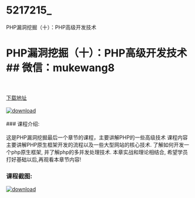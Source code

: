 # 5217215_
PHP漏洞挖掘（十）：PHP高级开发技术
# PHP漏洞挖掘（十）：PHP高级开发技术## 微信：mukewang8
<br/></br>[下载地址](http://www.36tz.cn/article/5217215 "下载地址")
<br/></br>[![download](http://36tz.cn/muke_img/2020_12_1-123.png "下载地址")](http://www.36tz.cn/article/5217215 "下载地址")
<br/></br>### 课程介绍:<br/></br>这是PHP漏洞挖掘最后一个章节的课程，主要讲解PHP的一些高级技术
课程内容主要讲解PHP原生框架开发的流程以及一些大型网站的核心技术.
了解如何开发一个php原生框架, 并了解php的多并发处理技术.
本章实战和理论相结合, 希望学员打好基础以后,再观看本章节内容!

### 课程截图:
[![download](http://36tz.cn/muke_img/2020_12_2-113.png "下载地址")](http://www.36tz.cn/article/5217215 "下载地址")
